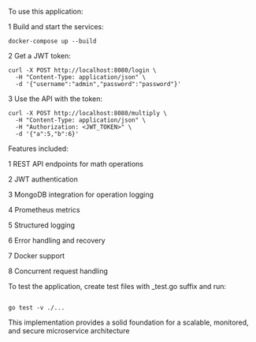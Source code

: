 To use this application:

1 Build and start the services:
```
docker-compose up --build
```
2 Get a JWT token:

```
curl -X POST http://localhost:8080/login \
  -H "Content-Type: application/json" \
  -d '{"username":"admin","password":"password"}'
```

3 Use the API with the token:

```
curl -X POST http://localhost:8080/multiply \
  -H "Content-Type: application/json" \
  -H "Authorization: <JWT_TOKEN>" \
  -d '{"a":5,"b":6}'
```

Features included:

1 REST API endpoints for math operations

2 JWT authentication

3 MongoDB integration for operation logging

4 Prometheus metrics

5 Structured logging

6 Error handling and recovery

7 Docker support

8 Concurrent request handling

To test the application, create test files with _test.go suffix and run:

```

go test -v ./...
```
This implementation provides a solid foundation for a scalable, monitored, and secure microservice architecture
